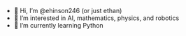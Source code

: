 - 👋 Hi, I’m @ehinson246 (or just ethan)
- 👀 I’m interested in AI, mathematics, physics, and robotics
- 🌱 I’m currently learning Python

<!---
ehinson246/ehinson246 is a ✨ special ✨ repository because its `README.md` (this file) appears on your GitHub profile.
You can click the Preview link to take a look at your changes.
--->
